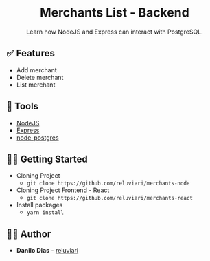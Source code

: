 <h1 align="center">
  <strong>Merchants List - Backend</strong>
</h1> 

<p align="center">
  Learn how NodeJS and Express can interact with PostgreSQL.
</p> 

## ✅ Features
   - Add merchant
   - Delete merchant
   - List merchant

## 🧰 Tools

- [NodeJS](https://nodejs.org/en/)
- [Express](https://expressjs.com/pt-br/)
- [node-postgres](https://pub.dev/packages/url_launcher)

## 👩‍🏫 Getting Started

- Cloning Project
  - `git clone https://github.com/reluviari/merchants-node`
- Cloning Project Frontend - React
  - `git clone https://github.com/reluviari/merchants-react`
- Install packages
  - `yarn install`
 
## 🙋‍♂️ Author

* **Danilo Dias** - [reluviari](https://github.com/reluviari)